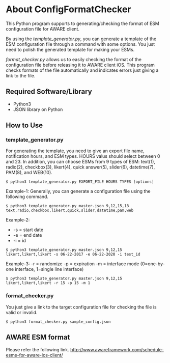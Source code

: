 # About ConfigFormatChecker
This Python program supports to generating/checking the format of ESM configuration file
 for AWARE client.

By using the *template_generator.py*, you can generate a template of the ESM configuration
 file through a command with some options.
You just need to polish the generated template for making your ESMs.

*format_checker.py* allows us to easily checking the format of the configuration file
 before releasing it to AWARE client iOS. This program checks formats of the file
 automatically and indicates errors just giving a link to the file.


## Required Software/Library
- Python3
- JSON library on Python

## How to Use

### template_generator.py
For generating the template, you need to give an export file name, notification hours, and ESM types.
HOURS valus should select between 0 and 23. In addition, you can choose ESMs from 9 types of ESM: text(1),
radio(2), checkbox(3), likert(4), quick answer(5), slider(6), datetime(7), PAM(8), and WEB(10).
```
$ python3 template_generator.py EXPORT_FILE HOURS TYPES [options]
```

Example-1:
Generally, you can generate a configuration file using the following command.
```
$ python3 template_generator.py master.json 9,12,15,18 text,radio,checkbox,likert,quick,slider,datetime,pam,web
```

Example-2:
* -s = start date
* -e = end date
* -i = id
```
$ python3 template_generator.py master.json 9,12,15 likert,likert,likert -s 06-22-2017 -e 06-22-2020 -i test_id
```

Example-3:
-r = randomize
-p = expiration
-m = interface mode (0=one-by-one interface, 1=single line interface)
```
$ python3 template_generator.py master.json 9,12,15 likert,likert,likert -r 15 -p 15 -m 1
```


### format_checker.py
You just give a link to the target configuration file for checking the file is valid or invalid.

```
$ python3 format_checker.py sample_config.json
```

## AWARE ESM format
Please refer the following link.
http://www.awareframework.com/schedule-esms-for-aware-ios-client/



